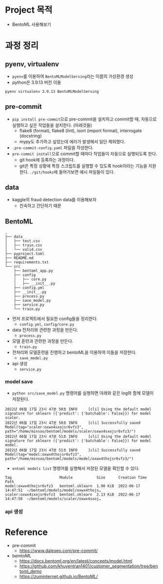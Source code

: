 # Project 목적

- BentoML 사용해보기

# 과정 정리

## pyenv, virtualenv

- `pyenv`를 이용하여 `BentoMLModelServing`라는 이름의 가상환경 생성
- python은 3.9.13 버전 이용

```bash
pyenv virtualenv 3.9.13 BentoMLModelServing
```

## pre-commit

- `pip install pre-commit`으로 pre-commit을 설치하고 commit할 때, 자동으로 실행하고 싶은 작업들을 설치한다. (아래것들)
  - flake8 (format), flake8 (lint), isort (import format), interrogate (docstring)
  - mypy도 추가하고 싶었는데 에러가 발생해서 일단 제외했다.
- `.pre-commit-config.yaml` 파일을 작성한다.
- `pre-commit install`으로 commit할 때마다 작업들이 자동으로 실행되도록 한다.
  - git hook에 등록하는 과정이다.
  - git은 특정 상황에 특정 스크립트를 실행할 수 있도록 hook이라는 기능을 지원한다. `./git/hooks`에 들어가보면 예시 파일들이 있다.

## data

- kaggle의 fraud detection data를 이용해보자
  - 친숙하고 간단하기 때문

## BentoML

```
.
├── data
│   ├── test.csv
│   ├── train.csv
│   └── valid.csv
├── pyproject.toml
├── README.md
├── requirements.txt
└── src
    ├── bentoml_app.py
    ├── config
    │   ├── core.py
    │   ├── __init__.py
    ├── config.yml
    ├── __init__.py
    ├── process.py
    ├── save_model.py
    ├── service.py
    └── train.py
```

- 먼저 프로젝트에서 필요한 config들을 정리한다.
  - `config.yml`, `config/core.py`
- data 전처리와 관련한 과정을 만든다.
  - `process.py`
- 모델 훈련과 관련한 과정을 만든다.
  - `train.py`
- 전처리와 모델훈련을 진행하고 bentoML을 이용하여 이들을 저장한다.
  - `save_model.py`
- api 생성
  - `service.py`

### model save

- `python src/save_model.py` 명령어를 실행하면 아래와 같은 log와 함께 모델이 저장된다.

```
2022년 06월 17일 23시 47분 50초 INFO     [cli] Using the default model signature for sklearn ({'predict': {'batchable': False}}) for model scaler.
2022년 06월 17일 23시 47분 50초 INFO     [cli] Successfully saved Model(tag="scaler:oxwx4sxojsr6vfz3", path="/home/minsoo/bentoml/models/scaler/oxwx4sxojsr6vfz3/")
2022년 06월 17일 23시 47분 51초 INFO     [cli] Using the default model signature for sklearn ({'predict': {'batchable': False}}) for model model.
2022년 06월 17일 23시 47분 51초 INFO     [cli] Successfully saved Model(tag="model:oxwx4thojsr6vfz3", path="/home/minsoo/bentoml/models/model/oxwx4thojsr6vfz3/")
```

- `entoml models list` 명령어를 실행해서 저장된 모델을 확인할 수 있다.

```
Tag                      Module           Size      Creation Time        Path
model:oxwx4thojsr6vfz3   bentoml.sklearn  1.90 KiB  2022-06-17 14:47:51  ~/bentoml/models/model/oxwx4thojs…
scaler:oxwx4sxojsr6vfz3  bentoml.sklearn  2.13 KiB  2022-06-17 14:47:50  ~/bentoml/models/scaler/oxwx4sxoj…
```

### api 생성

# Reference

- pre-commit
  - https://www.daleseo.com/pre-commit/
- bemtoML
  - https://docs.bentoml.org/en/latest/concepts/model.html
  - https://github.com/khuyentran1401/customer_segmentation/tree/bentoml_demo
  - https://zuminternet.github.io/BentoML/
